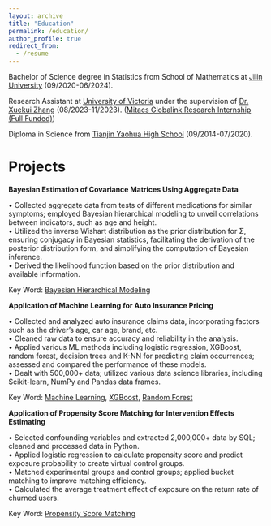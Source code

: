 ```yaml
---
layout: archive
title: "Education"
permalink: /education/
author_profile: true
redirect_from:
  - /resume
---
```


Bachelor of Science degree in Statistics from School of Mathematics at [Jilin University](https://www.jlu.edu.cn/) (09/2020-06/2024).

Research Assistant at [University of Victoria](https://www.uvic.ca/) under the supervision of [Dr. Xuekui Zhang](https://ubcxzhang.github.io/) (08/2023-11/2023). ([Mitacs Globalink Research Internship (Full Funded)](https://www.mitacs.ca/our-programs/globalink-research-internship-students/))

Diploma in Science from [Tianjin Yaohua High School](https://en.wikipedia.org/wiki/Yaohua_High_School) (09/2014-07/2020).

Projects
======
**Bayesian Estimation of Covariance Matrices Using Aggregate Data**

• Collected aggregate data from tests of different medications for similar symptoms; employed Bayesian hierarchical modeling to unveil correlations between indicators, such as age and height.\
• Utilized the inverse Wishart distribution as the prior distribution for Σ, ensuring conjugacy in Bayesian statistics,
facilitating the derivation of the posterior distribution form, and simplifying the computation of Bayesian inference.\
• Derived the likelihood function based on the prior distribution and available information.

Key Word: [Bayesian Hierarchical Modeling](https://en.wikipedia.org/wiki/Bayesian_hierarchical_modeling)


**Application of Machine Learning for Auto Insurance Pricing**

• Collected and analyzed auto insurance claims data, incorporating factors such as the driver’s age, car age, brand, etc.\
• Cleaned raw data to ensure accuracy and reliability in the analysis.\
• Applied various ML methods including logistic regression, XGBoost, random forest, decision trees and K-NN for
predicting claim occurrences; assessed and compared the performance of these models.\
• Dealt with 500,000+ data; utilized various data science libraries, including Scikit-learn, NumPy and Pandas data frames.

Key Word: [Machine Learning](https://en.wikipedia.org/wiki/Machine_learning), [XGBoost](https://en.wikipedia.org/wiki/XGBoost), [Random Forest](https://en.wikipedia.org/wiki/Random_forest)

**Application of Propensity Score Matching for Intervention Effects Estimating**

• Selected confounding variables and extracted 2,000,000+ data by SQL; cleaned and processed data in Python.\
• Applied logistic regression to calculate propensity score and predict exposure probability to create virtual control groups.\
• Matched experimental groups and control groups; applied bucket matching to improve matching efficiency.\
• Calculated the average treatment effect of exposure on the return rate of churned users.

Key Word: [Propensity Score Matching](https://en.wikipedia.org/wiki/Propensity_score_matching)